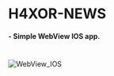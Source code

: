 # H4XOR-NEWS

#### - Simple WebView IOS app.

#
![WebView_IOS](https://github.com/StanislavSeryogin/H4XOR-NEWS/assets/64367475/32a332e9-8320-40ec-b9e1-fbbdaed9b182)
